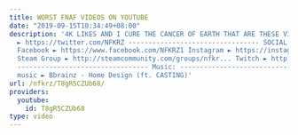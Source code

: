 ```yaml
---
title: WORST FNAF VIDEOS ON YOUTUBE
date: "2019-09-15T10:34:49+08:00"
description: '4K LIKES AND I CURE THE CANCER OF EARTH THAT ARE THESE VIDEOS Twitter
  ► https://twitter.com/NFKRZ --------------------------------- SOCIAL MEDIA LINKS:
  Facebook ► https://www.facebook.com/NFKRZ1 Instagram ► https://instagram.com/roman_nfkrz/
  Steam Group ► http://steamcommunity.com/groups/nfkr... Twitch ► http://www.twitch.tv/nfkrz
  --------------------------------- Music: --------------------------------- Outro
  music ► Bbrainz - Home Design (ft. CASTING)'
url: /nfkrz/T8gR5CZUb68/
providers:
  youtube:
    id: T8gR5CZUb68
type: video
---
```

